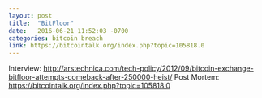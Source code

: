 ```yaml
---
layout: post
title:  "BitFloor"
date:   2016-06-21 11:52:03 -0700
categories: bitcoin breach
link: https://bitcointalk.org/index.php?topic=105818.0
---
```


Interview: http://arstechnica.com/tech-policy/2012/09/bitcoin-exchange-bitfloor-attempts-comeback-after-250000-heist/
Post Mortem: https://bitcointalk.org/index.php?topic=105818.0
